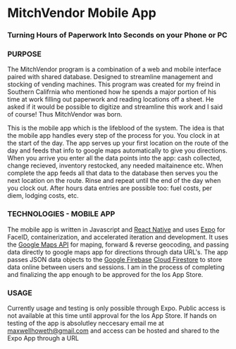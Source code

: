 # MitchVendor Mobile App
### Turning Hours of Paperwork Into Seconds on your Phone or PC

### PURPOSE
The MitchVendor program is a combination of a web and mobile interface paired with shared database. Designed to streamline management and stocking of vending machines. This program was created for my freind in Southern Califrnia who mentioned how he spends a major portion of his time at work filling out paperwork and reading locations off a sheet. He asked if it would be possible to digitize and streamline this work and I said of course! Thus MitchVendor was born.

This is the mobile app which is the lifeblood of the system. The idea is that the mobile app handles every step of the process for you. You clock in at the start of the day. The app serves up your first location on the route of the day and feeds that info to google maps automatically to give you directions. When you arrive you enter all the data points into the app: cash collected, change recieved, inventory restocked, any needed maitainence etc. When complete the app feeds all that data to the database then serves you the next location on the route. Rinse and repeat until the end of the day when you clock out. After hours data entries are possible too: fuel costs, per diem, lodging costs, etc.

### TECHNOLOGIES - MOBILE APP

The mobile app is written in Javascript and [React Native](https://reactnative.dev/) and uses [Expo](https://docs.expo.io/) for FaceID, containerization, and accelerated iteration and development. It uses the [Google Maps API](https://developers.google.com/maps/documentation) for maping, forward & reverse geocoding, and passing data directly to google maps app for directions through data URL's. The app passes JSON data objects to the [Google Firebase](https://firebase.google.com/) [Cloud Firestore](https://firebase.google.com/docs/firestore) to store data online between users and sessions. I am in the process of completing and finalizing the app enough to be approved for the Ios App Store.

### USAGE
Currently usage and testing is only possible through Expo. Public access is not available at this time until approval for the Ios App Store.
If hands on testing of the app is absolutley neccesary email me at maxwellhoweth@gmail.com and access can be hosted and shared to the Expo App through a URL
